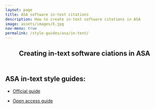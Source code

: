 ```yaml
---
layout: page
title: ASA software in-text citations
description: How to create in-text software citations in ASA
image: assets/images/X.jpg
nav-menu: true
permalink: /style-guides/asa/in-text/
---
```

<!-- Main -->
<div id="main" class="alt">

<!-- One -->
<section id="one">
	<div class="inner">
		<header class="major">
			<h1>Creating in-text software ciations in ASA</h1>
		</header>

<!-- Content -->
<h2 id="content">ASA in-text style guides:</h2>
<div class="row">
	<div class="6u 12u$(small)">
		<ul class="actions">
			<li><a href="https://www.asanet.org/asa-style-guide-sixth-edition" class="button big">Official guide</a></li>
		</ul>
	</div>
	<div class="6u$ 12u$(small)">
		<ul class="actions">
			<li><a href="https://www.citethisforme.com/citation-generator/asa/how-to-cite-software" class="button big">Open access guide</a></li>
		</ul>
	</div>

</div>

</div>

